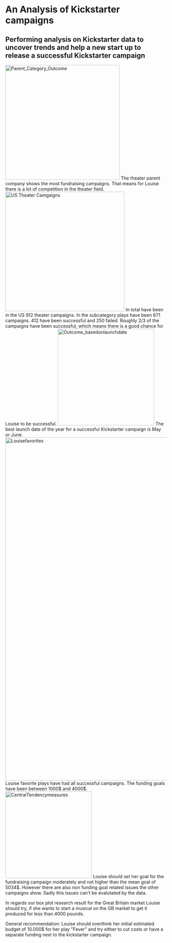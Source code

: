 # An Analysis of Kickstarter campaigns
## Performing analysis on Kickstarter data to uncover trends and help a new start up to release a successful Kickstarter campaign


<img width="357" alt="Parent_Category_Outcome" src="https://user-images.githubusercontent.com/69826498/185999394-c9451115-a6e5-401a-a2f8-7ffd3de8d98d.png">
The theater parent company shows the most fundraising campaigns. That means for Louise there is a lot of competition in the theater field. 


<img width="372" alt="US Theater Camgaigns " src="https://user-images.githubusercontent.com/69826498/185995218-f59461c7-6bd2-4dce-a3db-e8a1334ef03a.png">
In total have been in the US 912 theater campaigns. In the subcategory plays have been 671 campaigns. 412 have been successful and 250 failed. 
Roughly 2/3 of the campaigns have been successful, which means there is a good chance for Louise to be successful. 


<img width="301" alt="Outcome_basedonlaunchdate" src="https://user-images.githubusercontent.com/69826498/185996741-6a5ffccc-6176-4bfc-b022-f0ae4d02aabe.png">
The best launch date of the year for a successful Kickstarter campaign is May or June. 


<img width="1067" alt="Louisefavorites" src="https://user-images.githubusercontent.com/69826498/185997274-e2395efe-1b6a-4597-8834-c736b7ff23e8.png">
Louise favorite plays have had all successful campaigns. The funding goals have been between 1000$ and 4000$.


<img width="270" alt="CentralTendencymeasures" src="https://user-images.githubusercontent.com/69826498/185997900-997b5706-c3db-4c25-90a5-21c126673c56.png">
Louise should set her goal for the fundraising campaign moderately and not higher than the mean goal of 5034$. However there are also non funding goal related issues the other campaigns show. Sadly this issues can't be evalutated by the data. 


In regards our box plot research result for the Great Britain market Louise should try, if she wants to start a musical on the GB market to get it produced for less than 4000 pounds.

General recommendation:
Louise should overthink her initial estimated budget of 10.000$ for her play "Fever" and try either to cut costs or have a separate funding next to the kickstarter campaign.
 
